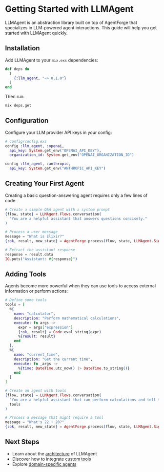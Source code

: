 # Getting Started with LLMAgent

LLMAgent is an abstraction library built on top of AgentForge that specializes in LLM-powered agent interactions. This guide will help you get started with LLMAgent quickly.

## Installation

Add LLMAgent to your `mix.exs` dependencies:

```elixir
def deps do
  [
    {:llm_agent, "~> 0.1.0"}
  ]
end
```

Then run:

```bash
mix deps.get
```

## Configuration

Configure your LLM provider API keys in your config:

```elixir
# config/config.exs
config :llm_agent, :openai,
  api_key: System.get_env("OPENAI_API_KEY"),
  organization_id: System.get_env("OPENAI_ORGANIZATION_ID")

config :llm_agent, :anthropic,
  api_key: System.get_env("ANTHROPIC_API_KEY")
```

## Creating Your First Agent

Creating a basic question-answering agent requires only a few lines of code:

```elixir
# Create a simple Q&A agent with a system prompt
{flow, state} = LLMAgent.Flows.conversation(
  "You are a helpful assistant that answers questions concisely."
)

# Process a user message
message = "What is Elixir?"
{:ok, result, new_state} = AgentForge.process(flow, state, LLMAgent.Signals.user_message(message))

# Extract the assistant response
response = result.data
IO.puts("Assistant: #{response}")
```

## Adding Tools

Agents become more powerful when they can use tools to access external information or perform actions:

```elixir
# Define some tools
tools = [
  %{
    name: "calculator",
    description: "Perform mathematical calculations",
    execute: fn args -> 
      expr = args["expression"]
      {:ok, result} = Code.eval_string(expr)
      %{result: result}
    end
  },
  %{
    name: "current_time",
    description: "Get the current time",
    execute: fn _args -> 
      %{time: DateTime.utc_now() |> DateTime.to_string()}
    end
  }
]

# Create an agent with tools
{flow, state} = LLMAgent.Flows.conversation(
  "You are a helpful assistant that can perform calculations and tell the time.",
  tools
)

# Process a message that might require a tool
message = "What's 22 + 20?"
{:ok, result, new_state} = AgentForge.process(flow, state, LLMAgent.Signals.user_message(message))
```

## Next Steps

- Learn about the [architecture](architecture.html) of LLMAgent
- Discover how to integrate [custom tools](tool_integration.html)
- Explore [domain-specific agents](custom_agents.html)
